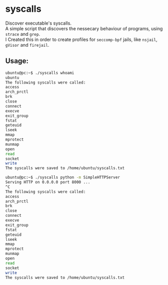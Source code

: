 # syscalls
Discover executable's syscalls.<br>
A simple script that discovers the nessecary behaviour of programs, using <code>strace</code> and <code>grep</code>.<br>
I Created this in order to create profiles for <code>seccomp-bpf</code> jails, like <code>nsjail</code>, <code>gVisor</code> and <code>firejail</code>.

## Usage:
```bash
ubuntu@pc:~$ ./syscalls whoami
ubuntu
The following syscalls were called:
access
arch_prctl
brk
close
connect
execve
exit_group
fstat
geteuid
lseek
mmap
mprotect
munmap
open
read
socket
write
The syscalls were saved to /home/ubuntu/syscalls.txt
```

```bash
ubuntu@pc:~$ ./syscalls python -m SimpleHTTPServer
Serving HTTP on 0.0.0.0 port 8000 ...
^C
The following syscalls were called:
access
arch_prctl
brk
close
connect
execve
exit_group
fstat
geteuid
lseek
mmap
mprotect
munmap
open
read
socket
write
The syscalls were saved to /home/ubuntu/syscalls.txt
```
